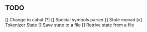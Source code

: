 ## TODO

[] Change to cabal (?)
[] Special symbols parser
[] State monad
[x] Tokenizer State
[] Save state to a file
[] Retrive state from a file
